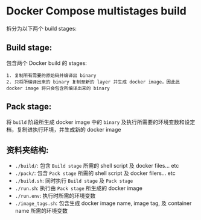 # Docker Compose multistages build

拆分为以下两个 build stages:

## Build stage:

  包含两个 Docker build 的 stages:

    1. 复制所有需要的原始码并编译出 binary
    2. 只将所编译出来的 binary 复制至新的 layer 并生成 docker image，因此此 docker image 将只会包含所编译出来的 binary

## Pack stage:

  将 `build` 阶段所生成 docker image 中的 `binary` 及执行所需要的环境变数和设定档，复制进执行环境，并生成新的 docker image

## 资料夹结构:

- `./build/`: 包含 `Build stage` 所需的 shell script 及 docker files... etc
- `./pack/`: 包含 `Pack stage` 所需的 shell script 及 docker filers... etc
- `./build.sh`: 同时执行 `Build stage` 及 `Pack stage`
- `./run.sh`: 执行由 `Pack stage` 所生成的 docker image
- `./run.env`: 执行时所需的环境变数
- `./image_tags.sh`: 包含生成 docker image name, image tag, 及 container name 所需的环境变数
